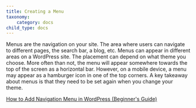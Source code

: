 ```yaml
---
title: Creating a Menu
taxonomy:
    category: docs
child_type: docs
---
```

Menus are the navigation on your site. The area where users can navigate to different pages, the search bar, a blog, etc. Menus can appear in different areas on a WordPress site. The placement can depend on what theme you choose. More often than not, the menu will appear somewhere towards the top of the screen as a horizontal bar. However, on a mobile device, a menu may appear as a hamburger icon in one of the top corners. A key takeaway about menus is that they need to be set again when you change your theme.

<a class="embedly-card" data-card-controls="0" href="https://www.wpbeginner.com/beginners-guide/how-to-add-navigation-menu-in-wordpress-beginners-guide/">How to Add Navigation Menu in WordPress (Beginner's Guide)</a>
<script async src="//cdn.embedly.com/widgets/platform.js" charset="UTF-8"></script>
